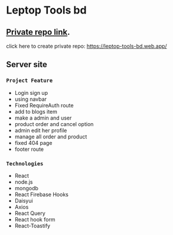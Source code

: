 # Leptop Tools bd 

## [Private repo link](https://leptop-tools-bd.web.app/).
click here to create private repo: https://leptop-tools-bd.web.app/

## Server site


### `Project Feature`
- Login sign up
- using navbar
- Fixed RequireAuth route
- add to blogs item
- make a admin and user 
- product order and cancel option
- admin edit her profile
- manage all order and product
- fixed 404 page
- footer route


### `Technologies`
- React
- node.js
- mongodb
- React Firebase Hooks
- Daisyui
- Axios
- React Query
- React hook form
- React-Toastify





